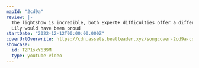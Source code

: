 ```yaml
---
mapId: "2cd9a"
review: |-
  The lightshow is incredible, both Expert+ difficulties offer a different take on the song and are very fun, plus an accessible spread of lower difficulties make this an excellent, well rounded package.
  Lily would have been proud
startDate: "2022-12-12T00:00:00.000Z"
coverUrlOverwrite: https://cdn.assets.beatleader.xyz/songcover-2cd9a-cover.png
showcase:
  id: TZP1sxY639M
  type: youtube-video
---
```


